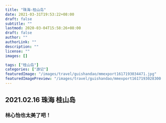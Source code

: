 ```yaml
---
title: "珠海-桂山岛"
date: 2021-03-31T19:53:22+08:00
draft: false
subtitle: ""
lastmod: 2020-03-04T15:58:26+08:00
draft: false
author: ""
authorLink: ""
description: ""
license: ""
images: []

tags: ["桂山岛"]
categories: ["游记"]
featuredImage: "/images/travel/guishandao/mmexport1617193034471.jpg"
featuredImagePreview: "/images/travel/guishandao/mmexport1617193028300.jpg"
---
```


## 2021.02.16 珠海 桂山岛

### 林心怡也太美了吧！
